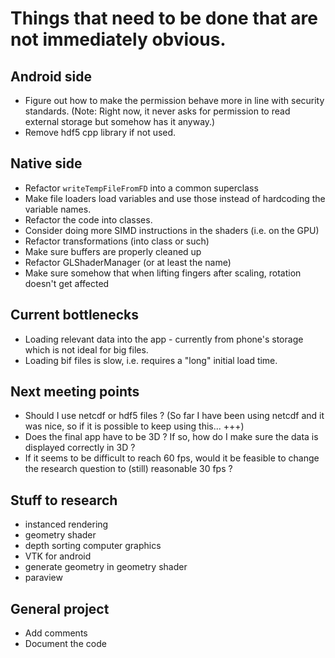 # Things that need to be done that are not immediately obvious.

## Android side
- Figure out how to make the permission behave more in line with security standards. (Note: Right now, it never asks for permission to read external storage but somehow has it anyway.)
- Remove hdf5 cpp library if not used.

## Native side
- Refactor `writeTempFileFromFD` into a common superclass
- Make file loaders load variables and use those instead of hardcoding the variable names.
- Refactor the code into classes.
- Consider doing more SIMD instructions in the shaders (i.e. on the GPU)
- Refactor transformations (into class or such)
- Make sure buffers are properly cleaned up
- Refactor GLShaderManager (or at least the name)
- Make sure somehow that when lifting fingers after scaling, rotation doesn't get affected

## Current bottlenecks
- Loading relevant data into the app - currently from phone's storage which is not ideal for big files.
- Loading bif files is slow, i.e. requires a "long" initial load time.

## Next meeting points
- Should I use netcdf or hdf5 files ? (So far I have been using netcdf and it was nice, so if it is possible to keep using this... +++)
- Does the final app have to be 3D ? If so, how do I make sure the data is displayed correctly in 3D ? 
- If it seems to be difficult to reach 60 fps, would it be feasible to change the research question to (still) reasonable 30 fps ?

## Stuff to research
- instanced rendering
- geometry shader
- depth sorting computer graphics
- VTK for android
- generate geometry in geometry shader
- paraview

## General project
- Add comments
- Document the code